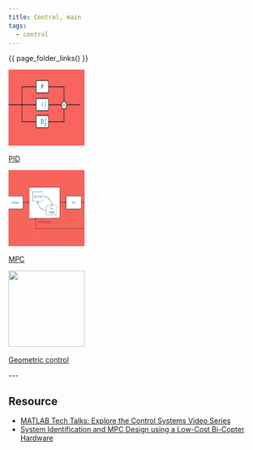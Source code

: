 ```yaml
---
title: Control, main
tags:
  - control
---
```


{{ page_folder_links() }}

<div class="grid-container">
    <div class="grid-item">
        <a href="pid">
                <img src="images/pid.png"  width="150" height="150">
                <p>PID</p></a>
    </div>
    <div class="grid-item">
        <a href="mpc">
                <img src="images/mpc.png"  width="150" height="150">
                <p>MPC</p>
            </a>
    </div>
    <div class="grid-item">
        <a href="geometric_control">
                <img src="images/geometric_control.png"  width="150" height="150">
                <p>Geometric control</p>
            </a>
    </div>
</div>
---

## Resource
- [MATLAB Tech Talks: Explore the Control Systems Video Series](https://www.mathworks.com/videos/tech-talks/controls.html?s_eid=PSM_15028)
- [System Identification and MPC Design using a Low-Cost Bi-Copter Hardware](https://youtu.be/DvDSkyDHb9o)